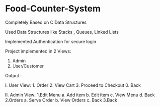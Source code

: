 # Food-Counter-System

Completely Based on C Data Structures

Used Data Structures like Stacks , Queues, Linked Lists

Implemented Authentication for secure login

Project implemented in 2 Views:
  1. Admin
  2. User/Customer

Output : 

I. User View:
    1. Order
    2. View Cart
    3. Proceed to Checkout
    0. Back
  
II. Admin View:
    1.Edit Menu
        a. Add item
        b. Edit item
        c. View Menu
        d. Back
    2.Orders
        a. Serve Order
        b. View Orders
        c. Back
    3.Back


